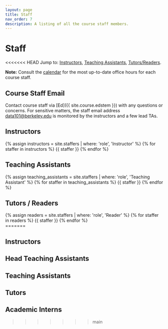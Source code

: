 ```yaml
---
layout: page
title: Staff
nav_order: 7
description: A listing of all the course staff members.
---
```


# Staff

<<<<<<< HEAD
Jump to: [Instructors](#inst), [Teaching Assistants](#tas), [Tutors/Readers](#tutors-readers).

**Note:** Consult the [calendar](/calendar) for the most up-to-date office hours for each course staff.

## Course Staff Email

Contact course staff via [Ed]({{ site.course.edstem }}) with any questions or concerns. For sensitive matters, the staff email address [data101@berkeley.edu](mailto:{{site.course.email}}) is monitored by the instructors and a few lead TAs.

<a name = 'inst'></a>

## Instructors

<div class="role">
  {% assign instructors = site.staffers | where: 'role', 'Instructor' %}
  {% for staffer in instructors %}
  {{ staffer }}
  {% endfor %}
</div>

<a name = 'tas'></a>

## Teaching Assistants

<div class="role">
  {% assign teaching_assistants = site.staffers | where: 'role', 'Teaching Assistant' %}
  {% for staffer in teaching_assistants %}
  {{ staffer }}
  {% endfor %}
</div>

<!---
<a name = 'tutors'></a>

## Tutors

<div class="role">
  {% assign readers = site.staffers | where: 'role', 'Tutor' %}
  {% for staffer in readers %}
  {{ staffer }}
  {% endfor %}
</div>

-->

<a name = 'readers'></a>

## Tutors / Readers

<div class="role">
  {% assign readers = site.staffers | where: 'role', 'Reader' %}
  {% for staffer in readers %}
  {{ staffer }}
  {% endfor %}
</div>
=======

## Instructors

<!-- {% assign instructors = site.staffers | where: 'role', 'Instructor' %}
{% for staffer in instructors %}
{{ staffer }}
{% endfor %}

{% assign head_teaching_assistants = site.staffers | where: 'role', 'Head Teaching Assistant' %}
{% assign num_head_teaching_assistants = head_teaching_assistants | size %}
{% if num_head_teaching_assistants != 0 %} -->

## Head Teaching Assistants

<!-- {% for staffer in head_teaching_assistants %}
{{ staffer }}
{% endfor %}
{% endif %}

{% assign teaching_assistants = site.staffers | where: 'role', 'Teaching Assistant' %}
{% assign num_teaching_assistants = teaching_assistants | size %}
{% if num_teaching_assistants != 0 %} -->

## Teaching Assistants

<!-- {% for staffer in teaching_assistants %}
{{ staffer }}
{% endfor %}
{% endif %}

{% assign tutors = site.staffers | where: 'role', 'Tutor' %}
{% assign num_tutors = tutors | size %}
{% if num_tutors != 0 %} -->

## Tutors

<!-- {% for staffer in tutors %}
{{ staffer }}
{% endfor %}
{% endif %}

{% assign academic_interns = site.staffers | where: 'role', 'Academic Intern' %}
{% assign num_academic_interns = academic_interns | size %}
{% if num_academic_interns != 0 %} -->

## Academic Interns

<!-- {% for staffer in academic_interns %}
{{ staffer }}
{% endfor %}
{% endif %} -->
>>>>>>> main
